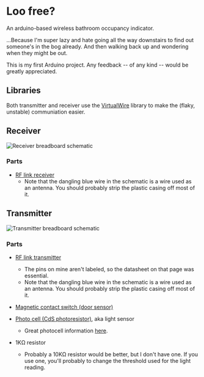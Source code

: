 # Loo free?

An arduino-based wireless bathroom occupancy indicator.

...Because I'm super lazy and hate going all the way downstairs to find out someone's in the bog already. And then walking back up and wondering when they might be out.

This is my first Arduino project. Any feedback -- of any kind -- would be greatly appreciated.


## Libraries

Both transmitter and receiver use the [VirtualWire](http://www.airspayce.com/mikem/arduino/) library to make the (flaky, unstable) communiation easier.


## Receiver

![Receiver breadboard schematic](https://raw.github.com/adam-p/arduino-bathroom-indicator/master/receiver/receiver_bb.png)

### Parts

* [RF link receiver](http://www.creatroninc.com/index.php/prowr-010533.html)
  - Note that the dangling blue wire in the schematic is a wire used as an antenna. You should probably strip the plastic casing off most of it.


## Transmitter

![Transmitter breadboard schematic](https://raw.github.com/adam-p/arduino-bathroom-indicator/master/transmitter/transmitter_bb.png)

### Parts

* [RF link transmitter](http://www.creatroninc.com/index.php/wireless/radio-communication/prowr-010535.html)
  - The pins on mine aren't labeled, so the datasheet on that page was essential.
  - Note that the dangling blue wire in the schematic is a wire used as an antenna. You should probably strip the plastic casing off most of it.

* [Magnetic contact switch (door sensor)](http://www.adafruit.com/products/375)

* [Photo cell (CdS photoresistor)](http://www.adafruit.com/products/161), aka light sensor
  - Great photocell information [here](http://learn.adafruit.com/photocells/using-a-photocell).

* 1KΩ resistor
  - Probably a 10KΩ resistor would be better, but I don't have one. If you use one, you'll probably to change the threshold used for the light reading.